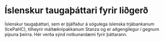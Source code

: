 # Íslenskur taugaþáttari fyrir liðgerð
Íslenskur taugaþáttari, sem er þjálfaður á sögulega íslenska trjábankanum (IcePaHC), tilheyrir máltæknipakkanum Stanza og er aðgengilegur í gegnum pípuna þeirra. Hér verða sýnd notkunardæmi fyrir þáttarann.
